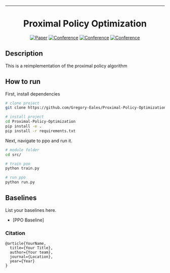    ---   
<div align="center">    
 
# Proximal Policy Optimization    

[![Paper](http://img.shields.io/badge/paper-arxiv.1001.2234-B31B1B.svg)](https://www.nature.com/articles/nature14539)
[![Conference](http://img.shields.io/badge/NeurIPS-2019-4b44ce.svg)](https://papers.nips.cc/book/advances-in-neural-information-processing-systems-31-2018)
[![Conference](http://img.shields.io/badge/ICLR-2019-4b44ce.svg)](https://papers.nips.cc/book/advances-in-neural-information-processing-systems-31-2018)
[![Conference](http://img.shields.io/badge/AnyConference-year-4b44ce.svg)](https://papers.nips.cc/book/advances-in-neural-information-processing-systems-31-2018)  
<!--
ARXIV   
[![Paper](http://img.shields.io/badge/arxiv-math.co:1480.1111-B31B1B.svg)](https://www.nature.com/articles/nature14539)
-->



<!--  
Conference   
-->   
</div>
 
## Description   
This is a reimplementation of the proximal policy algorithm 

## How to run   
First, install dependencies   
```bash
# clone project   
git clone https://github.com/Gregory-Eales/Proximal-Policy-Optimization 

# install project   
cd Proximal-Policy-Optimization
pip install -e .   
pip install -r requirements.txt
 ```   
 Next, navigate to ppo and run it.   
 ```bash
# module folder
cd src/    

# train poo 
python train.py    

# run ppo   
python run.py    
``` 


## Baselines    
List your baselines here.   
- [PPO Baseline]

### Citation   
```
@article{YourName,
  title={Your Title},
  author={Your team},
  journal={Location},
  year={Year}
}
```   

